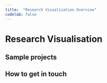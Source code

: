 ```yaml
---
title:  "Research Visualisation Overview"
codelab: false
---
```



# Research Visualisation

## Sample projects

## How to get in touch

